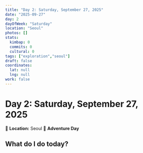 ```yaml
---
title: "Day 2: Saturday, September 27, 2025"
date: "2025-09-27"
day: 2
dayOfWeek: "Saturday"
location: "Seoul"
photos: []
stats:
  kimbap: 0
  commits: 0
  cultural: 0
tags: ["exploration","seoul"]
draft: false
coordinates:
  lat: null
  lng: null
work: false
---
```

# Day 2: Saturday, September 27, 2025

📍 **Location:** Seoul
🎒 **Adventure Day**

## What do I do today?


